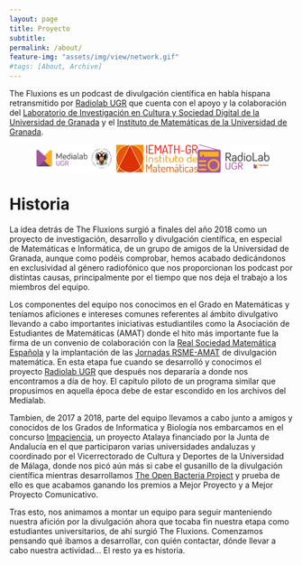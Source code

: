 ```yaml
---
layout: page
title: Proyecto
subtitle:
permalink: /about/
feature-img: "assets/img/view/network.gif"
#tags: [About, Archive]
---
```


The Fluxions es un podcast de divulgación científica en habla hispana retransmitido por <a href="https://medialab.ugr.es/radiolab" target="_blank">Radiolab UGR</a> que cuenta con el apoyo y la colaboración del <a href="https://medialab.ugr.es" target="_blank">Laboratorio de Investigación en Cultura y Sociedad Digital de la Universidad de Granada</a> y el <a href="http://iemath.ugr.es" target="_blank">Instituto de Matemáticas de la Universidad de Granada</a>.

<p align="center">
<a href="https://medialab.ugr.es" target="_blank"><img src="https://raw.githubusercontent.com/thefluxions/thefluxions.github.io/master/assets/img/archive/logo-MedialabUGR.png" height="50" align="center"></a><a href="http://iemath.ugr.es" target="_blank"><img src="https://raw.githubusercontent.com/thefluxions/thefluxions.github.io/master/assets/img/archive/logo-IEMathGR.png" height="50" align="center"></a><a href="https://medialab.ugr.es/radiolab" target="_blank"><img src="https://raw.githubusercontent.com/thefluxions/thefluxions.github.io/master/assets/img/archive/logo-RadiolabUGR.png" height="50" align="center"></a>
</p>

# Historia

La idea detrás de The Fluxions surgió a finales del año 2018 como un proyecto de investigación, desarrollo y divulgación científica, en especial de Matemáticas e Informática, de un grupo de amigos de la Universidad de Granada, aunque como podéis comprobar, hemos acabado dedicándonos en exclusividad al género radiofónico que nos proporcionan los podcast por distintas causas, principalmente por el tiempo que nos deja el trabajo a los miembros del equipo.

Los componentes del equipo nos conocimos en el Grado en Matemáticas y teníamos aficiones e intereses comunes referentes al ámbito divulgativo llevando a cabo importantes iniciativas estudiantiles como la Asociación de Estudiantes de Matemáticas (AMAT) donde el hito más importante fue la firma de un convenio de colaboración con la <a href="https://www.rsme.es/" target="_blank">Real Sociedad Matemática Española</a> y la implantación de las <a href="https://sites.google.com/view/jornadasrsmeamat" target="_blank">Jornadas RSME-AMAT</a> de divulgación matemática. En esta etapa fue cuando se desarrolló y conocimos el proyecto <a href="https://medialab.ugr.es/radiolab" target="_blank">Radiolab UGR</a> que después nos depararía a donde nos encontramos a día de hoy. El capítulo piloto de un programa similar que propusimos en aquella época debe de estar escondido en los archivos del Medialab.

Tambien, de 2017 a 2018, parte del equipo llevamos a cabo junto a amigos y conocidos de los Grados de Informatica y Biología nos embarcamos en el concurso <a href="http://www.impaciencia.org" target="_blank">Impaciencia</a>, un proyecto Atalaya financiado por la Junta de Andalucía en el que participaron varias universidades andaluzas y coordinado por el Vicerrectorado de Cultura y Deportes de la Universidad de Málaga, donde nos picó aún más si cabe el gusanillo de la divulgación científica mientras desarrollamos <a href="https://theopenbacteriaproject.github.io" target="_blank">The Open Bacteria Project</a> y prueba de ello es que acabamos ganando los premios a Mejor Proyecto y a Mejor Proyecto Comunicativo.

Tras esto, nos animamos a montar un equipo para seguir manteniendo nuestra afición por la divulgación ahora que tocaba fin nuestra etapa como estudiantes universitarios, de ahí surgió The Fluxions. Comenzamos pensando qué ibamos a desarrollar, con quién contactar, dónde llevar a cabo nuestra actividad... El resto ya es historia.